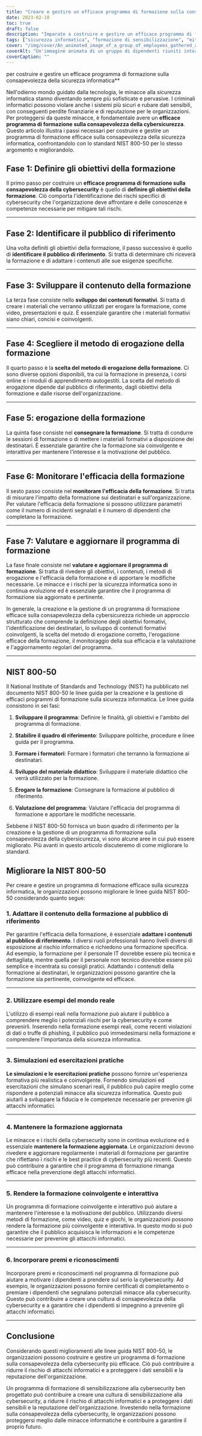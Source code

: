 ```yaml
---
title: "Creare e gestire un efficace programma di formazione sulla consapevolezza della cybersicurezza"
date: 2023-02-18
toc: true
draft: false
description: "Imparate a costruire e gestire un efficace programma di formazione sulla consapevolezza della cybersecurity che riduca il rischio di attacchi informatici e protegga i dati sensibili."
tags: ["sicurezza informatica", "formazione di sensibilizzazione", "mitigazione del rischio", "protezione dei dati", "formazione dei dipendenti", "minacce alla sicurezza informatica", "rischi di cybersicurezza", "obiettivi di formazione", "pubblico di riferimento", "erogazione della formazione", "formazione interattiva", "esempi reali", "simulazioni", "esercizi pratici", "contenuti della formazione", "NIST 800-50", "Le migliori pratiche di cybersicurezza", "cultura della cybersicurezza", "premi e riconoscimenti"]
cover: "/img/cover/An_animated_image_of_a_group_of_employees_gathered_around_a_whiteboard.png"
coverAlt: "Un'immagine animata di un gruppo di dipendenti riuniti intorno a un computer o un esperto di sicurezza che spiega i concetti di cybersecurity su una lavagna."
coverCaption: ""
---
```

 per costruire e gestire un efficace programma di formazione sulla consapevolezza della sicurezza informatica**

Nell'odierno mondo guidato dalla tecnologia, le minacce alla sicurezza informatica stanno diventando sempre più sofisticate e pervasive. I criminali informatici possono violare anche i sistemi più sicuri e rubare dati sensibili, con conseguenti perdite finanziarie e di reputazione per le organizzazioni. Per proteggersi da queste minacce, è fondamentale avere un **efficace programma di formazione sulla consapevolezza della cybersicurezza**. Questo articolo illustra i passi necessari per costruire e gestire un programma di formazione efficace sulla consapevolezza della sicurezza informatica, confrontandolo con lo standard NIST 800-50 per lo stesso argomento e migliorandolo.

## Fase 1: Definire gli obiettivi della formazione

Il primo passo per costruire un **efficace programma di formazione sulla consapevolezza della cybersecurity** è quello di **definire gli obiettivi della formazione**. Ciò comporta l'identificazione dei rischi specifici di cybersecurity che l'organizzazione deve affrontare e delle conoscenze e competenze necessarie per mitigare tali rischi.

______

## Fase 2: Identificare il pubblico di riferimento

Una volta definiti gli obiettivi della formazione, il passo successivo è quello di **identificare il pubblico di riferimento**. Si tratta di determinare chi riceverà la formazione e di adattare i contenuti alle sue esigenze specifiche.

______

## Fase 3: Sviluppare il contenuto della formazione

La terza fase consiste nello **sviluppo dei contenuti formativi**. Si tratta di creare i materiali che verranno utilizzati per erogare la formazione, come video, presentazioni e quiz. È essenziale garantire che i materiali formativi siano chiari, concisi e coinvolgenti.

______

## Fase 4: Scegliere il metodo di erogazione della formazione

Il quarto passo è la **scelta del metodo di erogazione della formazione**. Ci sono diverse opzioni disponibili, tra cui la formazione in presenza, i corsi online e i moduli di apprendimento autogestiti. La scelta del metodo di erogazione dipende dal pubblico di riferimento, dagli obiettivi della formazione e dalle risorse dell'organizzazione.

______

## Fase 5: erogazione della formazione

La quinta fase consiste nel **consegnare la formazione**. Si tratta di condurre le sessioni di formazione o di mettere i materiali formativi a disposizione dei destinatari. È essenziale garantire che la formazione sia coinvolgente e interattiva per mantenere l'interesse e la motivazione del pubblico.

______

## Fase 6: Monitorare l'efficacia della formazione

Il sesto passo consiste nel **monitorare l'efficacia della formazione**. Si tratta di misurare l'impatto della formazione sui destinatari e sull'organizzazione. Per valutare l'efficacia della formazione si possono utilizzare parametri come il numero di incidenti segnalati e il numero di dipendenti che completano la formazione.

______

## Fase 7: Valutare e aggiornare il programma di formazione

La fase finale consiste nel **valutare e aggiornare il programma di formazione**. Si tratta di rivedere gli obiettivi, i contenuti, i metodi di erogazione e l'efficacia della formazione e di apportare le modifiche necessarie. Le minacce e i rischi per la sicurezza informatica sono in continua evoluzione ed è essenziale garantire che il programma di formazione sia aggiornato e pertinente.

In generale, la creazione e la gestione di un programma di formazione efficace sulla consapevolezza della cybersicurezza richiede un approccio strutturato che comprende la definizione degli obiettivi formativi, l'identificazione dei destinatari, lo sviluppo di contenuti formativi coinvolgenti, la scelta del metodo di erogazione corretto, l'erogazione efficace della formazione, il monitoraggio della sua efficacia e la valutazione e l'aggiornamento regolari del programma.

______

## NIST 800-50

Il National Institute of Standards and Technology (NIST) ha pubblicato nel documento NIST 800-50 le linee guida per la creazione e la gestione di efficaci programmi di formazione sulla sicurezza informatica. Le linee guida consistono in sei fasi:

1. **Sviluppare il programma**: Definire le finalità, gli obiettivi e l'ambito del programma di formazione.

2. **Stabilire il quadro di riferimento**: Sviluppare politiche, procedure e linee guida per il programma.

3. **Formare i formatori**: Formare i formatori che terranno la formazione ai destinatari.

4. **Sviluppo del materiale didattico**: Sviluppare il materiale didattico che verrà utilizzato per la formazione.

5. **Erogare la formazione**: Consegnare la formazione al pubblico di riferimento.

6. **Valutazione del programma**: Valutare l'efficacia del programma di formazione e apportare le modifiche necessarie.

Sebbene il NIST 800-50 fornisca un buon quadro di riferimento per la creazione e la gestione di un programma di formazione sulla consapevolezza della cybersicurezza, vi sono alcune aree in cui può essere migliorato. Più avanti in questo articolo discuteremo di come migliorare lo standard.

## Migliorare la NIST 800-50

Per creare e gestire un programma di formazione efficace sulla sicurezza informatica, le organizzazioni possono migliorare le linee guida NIST 800-50 considerando quanto segue:

### 1. Adattare il contenuto della formazione al pubblico di riferimento

Per garantire l'efficacia della formazione, è essenziale **adattare i contenuti al pubblico di riferimento**. I diversi ruoli professionali hanno livelli diversi di esposizione al rischio informatico e richiedono una formazione specifica. Ad esempio, la formazione per il personale IT dovrebbe essere più tecnica e dettagliata, mentre quella per il personale non tecnico dovrebbe essere più semplice e incentrata su consigli pratici. Adattando i contenuti della formazione ai destinatari, le organizzazioni possono garantire che la formazione sia pertinente, coinvolgente ed efficace.

______

### 2. Utilizzare esempi del mondo reale

L'utilizzo di esempi reali nella formazione può aiutare il pubblico a comprendere meglio i potenziali rischi per la cybersecurity e come prevenirli. Inserendo nella formazione esempi reali, come recenti violazioni di dati o truffe di phishing, il pubblico può immedesimarsi nella formazione e comprendere l'importanza della sicurezza informatica.

______

### 3. Simulazioni ed esercitazioni pratiche

**Le simulazioni e le esercitazioni pratiche** possono fornire un'esperienza formativa più realistica e coinvolgente. Fornendo simulazioni ed esercitazioni che simulano scenari reali, il pubblico può capire meglio come rispondere a potenziali minacce alla sicurezza informatica. Questo può aiutarli a sviluppare la fiducia e le competenze necessarie per prevenire gli attacchi informatici.

______

### 4. Mantenere la formazione aggiornata

Le minacce e i rischi della cybersecurity sono in continua evoluzione ed è essenziale **mantenere la formazione aggiornata**. Le organizzazioni devono rivedere e aggiornare regolarmente i materiali di formazione per garantire che riflettano i rischi e le best practice di cybersecurity più recenti. Questo può contribuire a garantire che il programma di formazione rimanga efficace nella prevenzione degli attacchi informatici.

______

### 5. Rendere la formazione coinvolgente e interattiva

Un programma di formazione coinvolgente e interattivo può aiutare a mantenere l'interesse e la motivazione del pubblico. Utilizzando diversi metodi di formazione, come video, quiz e giochi, le organizzazioni possono rendere la formazione più coinvolgente e interattiva. In questo modo si può garantire che il pubblico acquisisca le informazioni e le competenze necessarie per prevenire gli attacchi informatici.

______

### 6. Incorporare premi e riconoscimenti

Incorporare premi e riconoscimenti nel programma di formazione può aiutare a motivare i dipendenti a prendere sul serio la cybersecurity. Ad esempio, le organizzazioni possono fornire certificati di completamento o premiare i dipendenti che segnalano potenziali minacce alla cybersecurity. Questo può contribuire a creare una cultura di consapevolezza della cybersecurity e a garantire che i dipendenti si impegnino a prevenire gli attacchi informatici.

______

## Conclusione

Considerando questi miglioramenti alle linee guida NIST 800-50, le organizzazioni possono costruire e gestire un programma di formazione sulla consapevolezza della cybersecurity più efficace. Ciò può contribuire a ridurre il rischio di attacchi informatici e a proteggere i dati sensibili e la reputazione dell'organizzazione.

Un programma di formazione di sensibilizzazione alla cybersecurity ben progettato può contribuire a creare una cultura di sensibilizzazione alla cybersecurity, a ridurre il rischio di attacchi informatici e a proteggere i dati sensibili e la reputazione dell'organizzazione. Investendo nella formazione sulla consapevolezza della cybersecurity, le organizzazioni possono proteggersi meglio dalle minacce informatiche e contribuire a garantire il proprio futuro.
